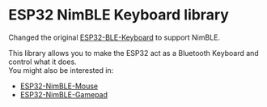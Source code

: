 # ESP32 NimBLE Keyboard library

Changed the original [ESP32-BLE-Keyboard](https://github.com/T-vK/ESP32-BLE-Keyboard) to support NimBLE.

This library allows you to make the ESP32 act as a Bluetooth Keyboard and control what it does.  
You might also be interested in:
- [ESP32-NimBLE-Mouse](https://github.com/wakwak-koba/ESP32-NimBLE-Mouse)
- [ESP32-NimBLE-Gamepad](https://github.com/wakwak-koba/ESP32-NimBLE-Gamepad)
